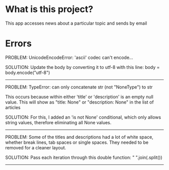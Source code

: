 # What is this project?
This app accesses news about a particular topic and sends by email

# Errors
PROBLEM:
UnicodeEncodeError: 'ascii' codec can't encode...

SOLUTION:
Update the body by converting it to utf-8 with this line: 
body = body.encode("utf-8")

-----------------------------------------------------------
PROBLEM:
TypeError: can only concatenate str (not "NoneType") to str

This occurs because within either 'title' or 'description' is an empty null value. 
This will show as "title: None" or "description: None" in the list of articles

SOLUTION:
For this, I added an 'is not None' conditional, which only allows string values, 
therefore eliminating all None values.

__________________________________________________________

PROBLEM:
Some of the titles and descriptions had a lot of white space, whether break lines, tab spaces or 
single spaces. They needed to be removed for a cleaner layout. 

SOLUTION:
Pass each iteration through this double function:  " ".join(<str>.split())

___________________________________________________________

